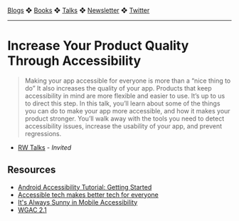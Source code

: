 [Blogs](../blogs.md) ❖ [Books](../books.md) ❖ [Talks](../talks.md) ❖ [Newsletter](https://tinyletter.com/vgonda) ❖ [Twitter](https://twitter.com/TTGonda)

---

# Increase Your Product Quality Through Accessibility

> Making your app accessible for everyone is more than a “nice thing to do” It also increases the quality of your app. Products that keep accessibility in mind are more flexible and easier to use. It’s up to us to direct this step. In this talk, you’ll learn about some of the things you can do to make your app more accessible, and how it makes your product stronger. You’ll walk away with the tools you need to detect accessibility issues, increase the usability of your app, and prevent regressions.

-   [RW Talks](https://www.raywenderlich.com/10350458-introducing-rw-talks-first-talk-tomorrow) - _Invited_

## Resources

-   [Android Accessibility Tutorial: Getting Started](https://www.raywenderlich.com/240-android-accessibility-tutorial-getting-started)
-   [Accessible tech makes better tech for everyone](https://youtu.be/2115c0GL4a8)
-   [It's Always Sunny in Mobile Accessibility](https://www.youtube.com/watch?v=JN5a8-CHyoc)
-   [WGAC 2.1](https://www.w3.org/TR/WCAG21/)
